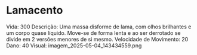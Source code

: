 # Lamacento

Vida: 300
Descrição: Uma massa disforme de lama, com olhos brilhantes e um corpo quase líquido. Move-se de forma lenta e ao ser derrotado se divide em 2 versões menores de si mesmo. 
Velocidade de Movimento: 20
Dano: 40
Visual: imagem_2025-05-04_143434559.png